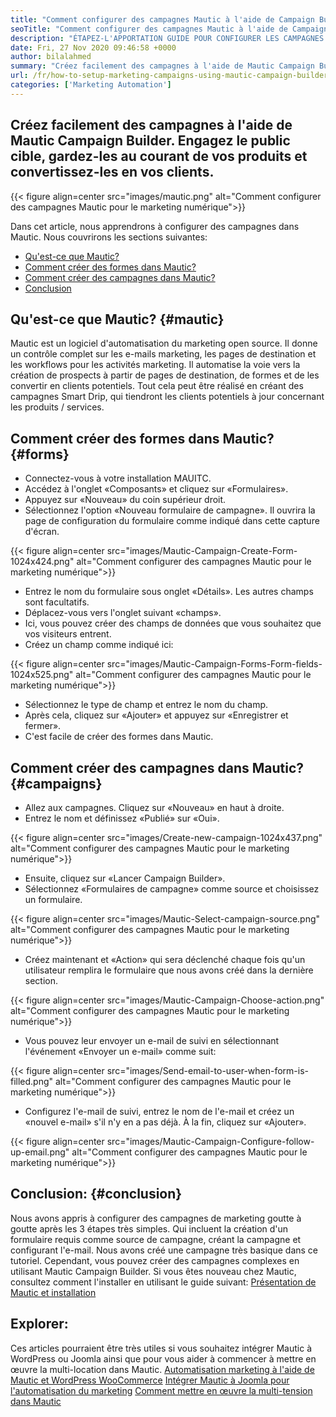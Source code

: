 ```yaml
---
title: "Comment configurer des campagnes Mautic à l'aide de Campaign Builder" 
seoTitle: "Comment configurer des campagnes Mautic à l'aide de Campaign Builder" 
description: "ÉTAPEZ-L'APPORTATION GUIDE POUR CONFIGURER LES CAMPAGNES DANS LA MAUTIC ET OBTENIR FOURRIEUR DES EMAILS MARKETING, PAGES DE PERTURATION ET TRAVAILLES POUR LES ACTIVITÉS MARKETINES." 
date: Fri, 27 Nov 2020 09:46:58 +0000
author: bilalahmed
summary: "Créez facilement des campagnes à l'aide de Mautic Campaign Builder. Engagez le public cible, gardez-les au courant de vos produits et convertissez-les en vos clients." 
url: /fr/how-to-setup-marketing-campaigns-using-mautic-campaign-builder/
categories: ['Marketing Automation']
---
```


## Créez facilement des campagnes à l'aide de Mautic Campaign Builder. Engagez le public cible, gardez-les au courant de vos produits et convertissez-les en vos clients.

{{< figure align=center src="images/mautic.png" alt="Comment configurer des campagnes Mautic pour le marketing numérique">}}

Dans cet article, nous apprendrons à configurer des campagnes dans Mautic. Nous couvrirons les sections suivantes:
  * [Qu'est-ce que Mautic?][1]
  * [Comment créer des formes dans Mautic?][2]
  * [Comment créer des campagnes dans Mautic?][3]
  * [Conclusion][4]

## Qu'est-ce que Mautic? {#mautic}

Mautic est un logiciel d'automatisation du marketing open source. Il donne un contrôle complet sur les e-mails marketing, les pages de destination et les workflows pour les activités marketing. Il automatise la voie vers la création de prospects à partir de pages de destination, de formes et de les convertir en clients potentiels. Tout cela peut être réalisé en créant des campagnes Smart Drip, qui tiendront les clients potentiels à jour concernant les produits / services.

## Comment créer des formes dans Mautic? {#forms}

  * Connectez-vous à votre installation MAUITC.
  * Accédez à l'onglet «Composants» et cliquez sur «Formulaires».
  * Appuyez sur «Nouveau» du coin supérieur droit.
  * Sélectionnez l'option «Nouveau formulaire de campagne». Il ouvrira la page de configuration du formulaire comme indiqué dans cette capture d'écran.

{{< figure align=center src="images/Mautic-Campaign-Create-Form-1024x424.png" alt="Comment configurer des campagnes Mautic pour le marketing numérique">}}

  * Entrez le nom du formulaire sous onglet «Détails». Les autres champs sont facultatifs.
  * Déplacez-vous vers l'onglet suivant «champs».
  * Ici, vous pouvez créer des champs de données que vous souhaitez que vos visiteurs entrent.
  * Créez un champ comme indiqué ici:

{{< figure align=center src="images/Mautic-Campaign-Forms-Form-fields-1024x525.png" alt="Comment configurer des campagnes Mautic pour le marketing numérique">}}

  * Sélectionnez le type de champ et entrez le nom du champ.
  * Après cela, cliquez sur «Ajouter» et appuyez sur «Enregistrer et fermer».
  * C'est facile de créer des formes dans Mautic.

## Comment créer des campagnes dans Mautic? {#campaigns}

  * Allez aux campagnes. Cliquez sur «Nouveau» en haut à droite.
  * Entrez le nom et définissez «Publié» sur «Oui».

{{< figure align=center src="images/Create-new-campaign-1024x437.png" alt="Comment configurer des campagnes Mautic pour le marketing numérique">}}

  * Ensuite, cliquez sur «Lancer Campaign Builder».
  * Sélectionnez «Formulaires de campagne» comme source et choisissez un formulaire.

{{< figure align=center src="images/Mautic-Select-campaign-source.png" alt="Comment configurer des campagnes Mautic pour le marketing numérique">}}

  * Créez maintenant et «Action» qui sera déclenché chaque fois qu'un utilisateur remplira le formulaire que nous avons créé dans la dernière section.

{{< figure align=center src="images/Mautic-Campaign-Choose-action.png" alt="Comment configurer des campagnes Mautic pour le marketing numérique">}}

  * Vous pouvez leur envoyer un e-mail de suivi en sélectionnant l'événement «Envoyer un e-mail» comme suit:

{{< figure align=center src="images/Send-email-to-user-when-form-is-filled.png" alt="Comment configurer des campagnes Mautic pour le marketing numérique">}}

  * Configurez l'e-mail de suivi, entrez le nom de l'e-mail et créez un «nouvel e-mail» s'il n'y en a pas déjà. À la fin, cliquez sur «Ajouter».

{{< figure align=center src="images/Mautic-Campaign-Configure-follow-up-email.png" alt="Comment configurer des campagnes Mautic pour le marketing numérique">}}


## Conclusion: {#conclusion}

Nous avons appris à configurer des campagnes de marketing goutte à goutte après les 3 étapes très simples. Qui incluent la création d'un formulaire requis comme source de campagne, créant la campagne et configurant l'e-mail. Nous avons créé une campagne très basique dans ce tutoriel. Cependant, vous pouvez créer des campagnes complexes en utilisant Mautic Campaign Builder. Si vous êtes nouveau chez Mautic, consultez comment l'installer en utilisant le guide suivant:
[Présentation de Mautic et installation][5]

## Explorer:
Ces articles pourraient être très utiles si vous souhaitez intégrer Mautic à WordPress ou Joomla ainsi que pour vous aider à commencer à mettre en œuvre la multi-location dans Mautic.
[Automatisation marketing à l'aide de Mautic et WordPress WooCommerce][6]
[Intégrer Mautic à Joomla pour l'automatisation du marketing][7]
[Comment mettre en œuvre la multi-tension dans Mautic][8]



 [1]: #mautic
 [2]: #forms
 [3]: #campaigns
 [4]: #conclusion
 [5]: https://products.containerize.com/marketing-automation/mautic
 [6]: https://blog.containerize.com/wp-admin/post.php?post=388&action=edit
 [7]: https://blog.containerize.com/wp-admin/post.php?post=233&action=edit
 [8]: https://blog.containerize.com/marketing-automation/how-to-implement-multi-tenancy-in-mautic/
